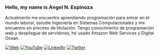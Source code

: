 ### Hello, my name is Angel N. Espinoza

<!--
**AngelNaEs/AngelNaES** is a ✨ _special_ ✨ repository because its `README.md` (this file) appears on your GitHub profile.
-->

Actualmente me encuentro aprendiendo programación para entrar en el mundo laboral, estudie Ingeniería en Sistemas Computacionales y me encuentro en proceso de titulación. Tengo conocimiento de programación web y despliegue de servidores, he usado Amazon Web Services y Digital Ocean. 

[![Web](https://img.shields.io/badge/Mi_Sitio_Web-codenaes.com-14a1f0?style=for-the-badge&logo=wordpress&logoColor=white&labelColor=101010)](https://codenaes.com)
[![YouTube](https://img.shields.io/badge/YouTube-CodeNaEs-FF0000?style=for-the-badge&logo=youtube&logoColor=white&labelColor=101010)](https://youtube.com)
[![LinkedIn](https://img.shields.io/badge/LinkedIn-AngelEspinoza-0077B5?style=for-the-badge&logo=linkedin&logoColor=white&labelColor=101010)](https://linkedin.com)
[![Twitter](https://img.shields.io/badge/Twitter-@codenaes-1DA1F2?style=for-the-badge&logo=twitter&logoColor=white&labelColor=101010)](https://https://https://twitter.com/home)
